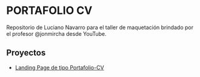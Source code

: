 # PORTAFOLIO CV

Repositorio de Luciano Navarro para el taller de maquetación brindado por el profesor @jonmircha desde YouTube.

## Proyectos

- [Landing Page de tipo Portafolio-CV](https://Coderman47.github.io/Portafolio-CV)